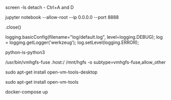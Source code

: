 screen -ls
detach - Ctrl+A and D


jupyter notebook --allow-root --ip 0.0.0.0 --port 8888


.close()


logging.basicConfig(filename="log/default.log", level=logging.DEBUG);
log = logging.getLogger('werkzeug');
log.setLevel(logging.ERROR);



python-is-python3


/usr/bin/vmhgfs-fuse .host:/ /mnt/hgfs -o subtype=vmhgfs-fuse,allow_other


sudo apt-get install open-vm-tools-desktop


sudo apt-get install open-vm-tools


docker-compose up